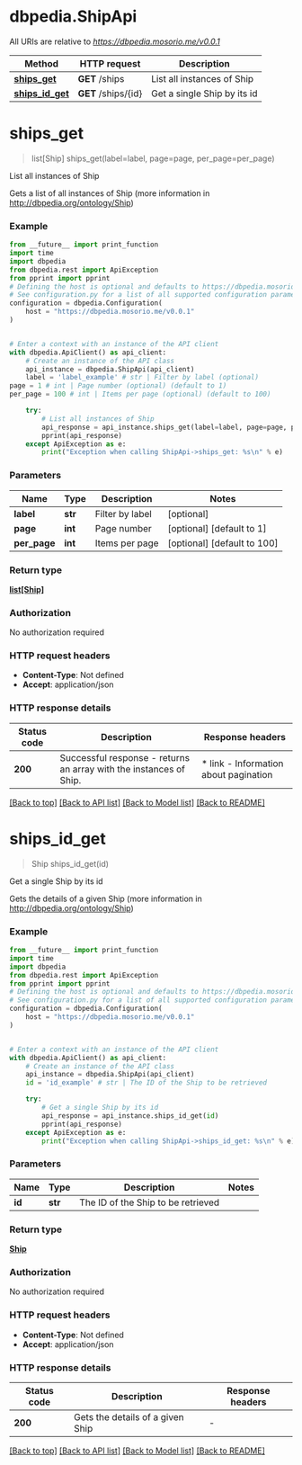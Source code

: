 # dbpedia.ShipApi

All URIs are relative to *https://dbpedia.mosorio.me/v0.0.1*

Method | HTTP request | Description
------------- | ------------- | -------------
[**ships_get**](ShipApi.md#ships_get) | **GET** /ships | List all instances of Ship
[**ships_id_get**](ShipApi.md#ships_id_get) | **GET** /ships/{id} | Get a single Ship by its id


# **ships_get**
> list[Ship] ships_get(label=label, page=page, per_page=per_page)

List all instances of Ship

Gets a list of all instances of Ship (more information in http://dbpedia.org/ontology/Ship)

### Example

```python
from __future__ import print_function
import time
import dbpedia
from dbpedia.rest import ApiException
from pprint import pprint
# Defining the host is optional and defaults to https://dbpedia.mosorio.me/v0.0.1
# See configuration.py for a list of all supported configuration parameters.
configuration = dbpedia.Configuration(
    host = "https://dbpedia.mosorio.me/v0.0.1"
)


# Enter a context with an instance of the API client
with dbpedia.ApiClient() as api_client:
    # Create an instance of the API class
    api_instance = dbpedia.ShipApi(api_client)
    label = 'label_example' # str | Filter by label (optional)
page = 1 # int | Page number (optional) (default to 1)
per_page = 100 # int | Items per page (optional) (default to 100)

    try:
        # List all instances of Ship
        api_response = api_instance.ships_get(label=label, page=page, per_page=per_page)
        pprint(api_response)
    except ApiException as e:
        print("Exception when calling ShipApi->ships_get: %s\n" % e)
```

### Parameters

Name | Type | Description  | Notes
------------- | ------------- | ------------- | -------------
 **label** | **str**| Filter by label | [optional] 
 **page** | **int**| Page number | [optional] [default to 1]
 **per_page** | **int**| Items per page | [optional] [default to 100]

### Return type

[**list[Ship]**](Ship.md)

### Authorization

No authorization required

### HTTP request headers

 - **Content-Type**: Not defined
 - **Accept**: application/json

### HTTP response details
| Status code | Description | Response headers |
|-------------|-------------|------------------|
**200** | Successful response - returns an array with the instances of Ship. |  * link - Information about pagination <br>  |

[[Back to top]](#) [[Back to API list]](../README.md#documentation-for-api-endpoints) [[Back to Model list]](../README.md#documentation-for-models) [[Back to README]](../README.md)

# **ships_id_get**
> Ship ships_id_get(id)

Get a single Ship by its id

Gets the details of a given Ship (more information in http://dbpedia.org/ontology/Ship)

### Example

```python
from __future__ import print_function
import time
import dbpedia
from dbpedia.rest import ApiException
from pprint import pprint
# Defining the host is optional and defaults to https://dbpedia.mosorio.me/v0.0.1
# See configuration.py for a list of all supported configuration parameters.
configuration = dbpedia.Configuration(
    host = "https://dbpedia.mosorio.me/v0.0.1"
)


# Enter a context with an instance of the API client
with dbpedia.ApiClient() as api_client:
    # Create an instance of the API class
    api_instance = dbpedia.ShipApi(api_client)
    id = 'id_example' # str | The ID of the Ship to be retrieved

    try:
        # Get a single Ship by its id
        api_response = api_instance.ships_id_get(id)
        pprint(api_response)
    except ApiException as e:
        print("Exception when calling ShipApi->ships_id_get: %s\n" % e)
```

### Parameters

Name | Type | Description  | Notes
------------- | ------------- | ------------- | -------------
 **id** | **str**| The ID of the Ship to be retrieved | 

### Return type

[**Ship**](Ship.md)

### Authorization

No authorization required

### HTTP request headers

 - **Content-Type**: Not defined
 - **Accept**: application/json

### HTTP response details
| Status code | Description | Response headers |
|-------------|-------------|------------------|
**200** | Gets the details of a given Ship |  -  |

[[Back to top]](#) [[Back to API list]](../README.md#documentation-for-api-endpoints) [[Back to Model list]](../README.md#documentation-for-models) [[Back to README]](../README.md)


